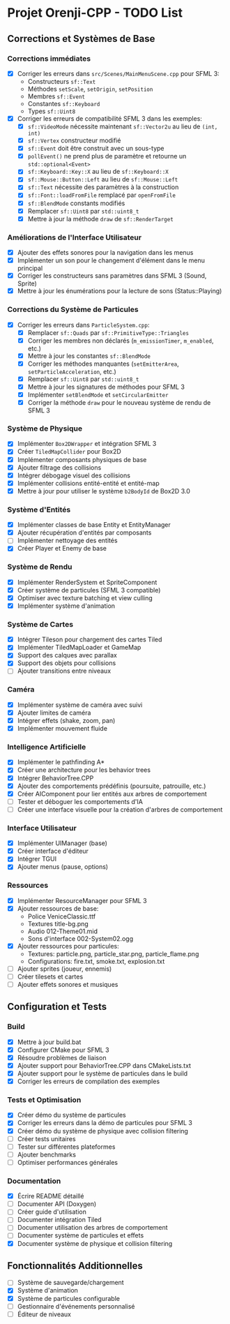 # Projet Orenji-CPP - TODO List

## Corrections et Systèmes de Base

### Corrections immédiates
- [x] Corriger les erreurs dans `src/Scenes/MainMenuScene.cpp` pour SFML 3:
  - Constructeurs `sf::Text`
  - Méthodes `setScale`, `setOrigin`, `setPosition`
  - Membres `sf::Event`
  - Constantes `sf::Keyboard`
  - Types `sf::Uint8`
- [x] Corriger les erreurs de compatibilité SFML 3 dans les exemples:
  - [x] `sf::VideoMode` nécessite maintenant `sf::Vector2u` au lieu de `(int, int)`
  - [x] `sf::Vertex` constructeur modifié
  - [x] `sf::Event` doit être construit avec un sous-type
  - [x] `pollEvent()` ne prend plus de paramètre et retourne un `std::optional<Event>`
  - [x] `sf::Keyboard::Key::X` au lieu de `sf::Keyboard::X`
  - [x] `sf::Mouse::Button::Left` au lieu de `sf::Mouse::Left`
  - [x] `sf::Text` nécessite des paramètres à la construction
  - [x] `sf::Font::loadFromFile` remplacé par `openFromFile`
  - [x] `sf::BlendMode` constants modifiés
  - [x] Remplacer `sf::Uint8` par `std::uint8_t`
  - [x] Mettre à jour la méthode `draw` de `sf::RenderTarget`

### Améliorations de l'Interface Utilisateur
- [x] Ajouter des effets sonores pour la navigation dans les menus
- [x] Implémenter un son pour le changement d'élément dans le menu principal
- [x] Corriger les constructeurs sans paramètres dans SFML 3 (Sound, Sprite)
- [x] Mettre à jour les énumérations pour la lecture de sons (Status::Playing)

### Corrections du Système de Particules
- [x] Corriger les erreurs dans `ParticleSystem.cpp`:
  - [x] Remplacer `sf::Quads` par `sf::PrimitiveType::Triangles`
  - [x] Corriger les membres non déclarés (`m_emissionTimer`, `m_enabled`, etc.)
  - [x] Mettre à jour les constantes `sf::BlendMode`
  - [x] Corriger les méthodes manquantes (`setEmitterArea`, `setParticleAcceleration`, etc.)
  - [x] Remplacer `sf::Uint8` par `std::uint8_t`
  - [x] Mettre à jour les signatures de méthodes pour SFML 3
  - [x] Implémenter `setBlendMode` et `setCircularEmitter`
  - [x] Corriger la méthode `draw` pour le nouveau système de rendu de SFML 3

### Système de Physique
- [x] Implémenter `Box2DWrapper` et intégration SFML 3
- [x] Créer `TiledMapCollider` pour Box2D
- [x] Implémenter composants physiques de base
- [x] Ajouter filtrage des collisions
- [x] Intégrer débogage visuel des collisions
- [x] Implémenter collisions entité-entité et entité-map
- [x] Mettre à jour pour utiliser le système `b2BodyId` de Box2D 3.0

### Système d'Entités
- [x] Implémenter classes de base Entity et EntityManager
- [x] Ajouter récupération d'entités par composants
- [ ] Implémenter nettoyage des entités
- [x] Créer Player et Enemy de base

### Système de Rendu
- [x] Implémenter RenderSystem et SpriteComponent
- [x] Créer système de particules (SFML 3 compatible)
- [x] Optimiser avec texture batching et view culling
- [x] Implémenter système d'animation

### Système de Cartes
- [x] Intégrer Tileson pour chargement des cartes Tiled
- [x] Implémenter TiledMapLoader et GameMap
- [x] Support des calques avec parallax
- [x] Support des objets pour collisions
- [ ] Ajouter transitions entre niveaux

### Caméra
- [x] Implémenter système de caméra avec suivi
- [x] Ajouter limites de caméra
- [x] Intégrer effets (shake, zoom, pan)
- [x] Implémenter mouvement fluide

### Intelligence Artificielle
- [x] Implémenter le pathfinding A*
- [x] Créer une architecture pour les behavior trees
- [x] Intégrer BehaviorTree.CPP
- [x] Ajouter des comportements prédéfinis (poursuite, patrouille, etc.)
- [x] Créer AIComponent pour lier entités aux arbres de comportement
- [ ] Tester et déboguer les comportements d'IA
- [ ] Créer une interface visuelle pour la création d'arbres de comportement

### Interface Utilisateur
- [x] Implémenter UIManager (base)
- [x] Créer interface d'éditeur
- [x] Intégrer TGUI
- [x] Ajouter menus (pause, options)

### Ressources
- [x] Implémenter ResourceManager pour SFML 3
- [x] Ajouter ressources de base:
  - Police VeniceClassic.ttf
  - Textures title-bg.png
  - Audio 012-Theme01.mid
  - Sons d'interface 002-System02.ogg
- [x] Ajouter ressources pour particules:
  - Textures: particle.png, particle_star.png, particle_flame.png
  - Configurations: fire.txt, smoke.txt, explosion.txt
- [ ] Ajouter sprites (joueur, ennemis)
- [ ] Créer tilesets et cartes
- [ ] Ajouter effets sonores et musiques

## Configuration et Tests

### Build
- [x] Mettre à jour build.bat
- [x] Configurer CMake pour SFML 3
- [x] Résoudre problèmes de liaison
- [x] Ajouter support pour BehaviorTree.CPP dans CMakeLists.txt
- [x] Ajouter support pour le système de particules dans le build
- [x] Corriger les erreurs de compilation des exemples

### Tests et Optimisation
- [x] Créer démo du système de particules
- [x] Corriger les erreurs dans la démo de particules pour SFML 3
- [x] Créer démo du système de physique avec collision filtering
- [ ] Créer tests unitaires
- [ ] Tester sur différentes plateformes
- [ ] Ajouter benchmarks
- [ ] Optimiser performances générales

### Documentation
- [x] Écrire README détaillé
- [ ] Documenter API (Doxygen)
- [ ] Créer guide d'utilisation
- [ ] Documenter intégration Tiled
- [ ] Documenter utilisation des arbres de comportement
- [ ] Documenter système de particules et effets
- [x] Documenter système de physique et collision filtering

## Fonctionnalités Additionnelles
- [ ] Système de sauvegarde/chargement
- [x] Système d'animation
- [x] Système de particules configurable
- [ ] Gestionnaire d'événements personnalisé
- [ ] Éditeur de niveaux